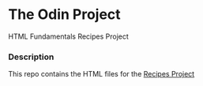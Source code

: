 # The Odin Project
HTML Fundamentals Recipes Project

### Description
This repo contains the HTML files for the [Recipes Project](https://www.theodinproject.com/lessons/foundations-recipes#viewing-your-project-on-the-web)
